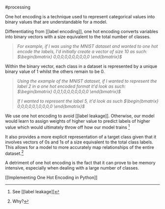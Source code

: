 #processing

One hot encoding is a technique used to represent categorical values into binary values that are understandable for a model.

Differentiating from [[label encoding]], one hot encoding converts variables into binary vectors with a size equivalent to the total number of classes.

>*For example, if I was using the MNIST dataset and wanted to one hot encode the labels, I'd initially create a vector of size 10 as such: $\begin{bmatrix} 0,0,0,0,0,0,0,0,0,0 \end{bmatrix}$*

Within the binary vector, each class in a dataset is represented by a unique binary value of 1 whilst the others remain to be 0.

> *Using the example of the MNIST dataset, if I wanted to represent the label 2 in a one hot encoded format it'd look as such: $\begin{bmatrix} 0,0,1,0,0,0,0,0,0,0 \end{bmatrix}$*
> 
> *If I wanted to represent the label 5, it'd look as such $\begin{bmatrix} 0,0,0,0,0,1,0,0,0,0 \end{bmatrix}$*

We use one hot encoding to avoid [[label leakage]]. Otherwise, our model would learn to assign weights of higher value to predict labels of higher value which would ultimately throw off how our model trains [^1]

It also provides a more explicit representation of a target class given that it involves vectors of 0s and 1s of a size equivalent to the total class labels. This allows for a model to more accurately map relationships of the entire dataset.[^2]

A detriment of one hot encoding is the fact that it can prove to be memory intensive, especially when dealing with a large number of classes.

[[Implementing One Hot Encoding in Python]]

[^1]: See [[label leakage]]
[^2]: Why?